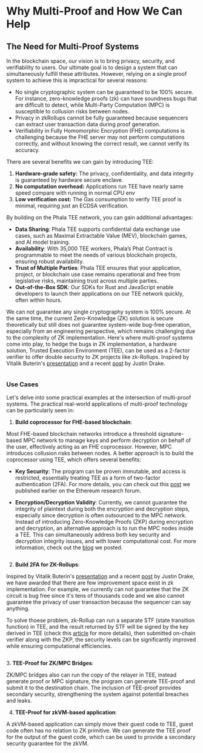 # Why Multi-Proof and How We Can Help

## The Need for Multi-Proof Systems

In the blockchain space, our vision is to bring privacy, security, and verifiability to users. Our ultimate goal is to design a system that can simultaneously fulfill these attributes. However, relying on a single proof system to achieve this is impractical for several reasons:

* No single cryptographic system can be guaranteed to be 100% secure. For instance, zero-knowledge proofs (zk) can have soundness bugs that are difficult to detect, while Multi-Party Computation (MPC) is susceptible to collusion risks between nodes.
* Privacy in zkRollups cannot be fully guaranteed because sequencers can extract user transaction data during proof generation.
* Verifiability in Fully Homomorphic Encryption (FHE) computations is challenging because the FHE server may not perform computations correctly, and without knowing the correct result, we cannot verify its accuracy.

There are several benefits we can gain by introducing TEE:

1. **Hardware-grade safety:** The privacy, confidentiality, and data integrity is guaranteed by hardware secure enclave.
2. **No computation overhead:** Applications run TEE have nearly same speed compare with running in normal CPU env
3. **Low verification cost:** The Gas consumption to verify TEE proof is minimal, requiring just an ECDSA verification.

By building on the Phala TEE network, you can gain additional advantages:

* **Data Sharing**: Phala TEE supports confidential data exchange use cases, such as Maximal Extractable Value (MEV), blockchain games, and AI model training.
* **Availability**: With 35,000 TEE workers, Phala’s Phat Contract is programmable to meet the needs of various blockchain projects, ensuring robust availability.
* **Trust of Multiple Parties**: Phala TEE ensures that your application, project, or blockchain use case remains operational and free from legislative risks, maintaining trust across multiple parties.
* **Out-of-the-Box SDK**: Our SDKs for Rust and JavaScript enable developers to launch their applications on our TEE network quickly, often within hours.

We can not guarantee any single cryptography system is 100% secure. At the same time, the current Zero-Knowledge (ZK) solution is secure theoretically but still does not guarantee system-wide bug-free operation, especially from an engineering perspective, which remains challenging due to the complexity of ZK implementation. Here's where multi-proof systems come into play, to hedge the bugs in ZK implementation, a hardware solution, Trusted Execution Environment (TEE), can be used as a 2-factor verifier to offer double security to ZK projects like zk-Rollups. Inspired by Vitalik Buterin's [presentation](https://hackmd.io/@vbuterin/zk\_slides\_20221010#/) and a recent [post](https://ethresear.ch/t/2fa-zk-Rollups-using-sgx/14462) by Justin Drake.

<figure><img src="../../.gitbook/assets/Why-Multi-Proof.png" alt=""><figcaption></figcaption></figure>

### Use Cases

Let's delve into some practical examples at the intersection of multi-proof systems. The practical real-world applications of multi-proof technology can be particularly seen in:

1. **Build coprocessor for FHE-based blockchain**:

Most FHE-based blockchain networks introduce a threshold signature-based MPC network to manage keys and perform decryption on behalf of the user, effectively acting as an FHE coprocessor. However, MPC introduces collusion risks between nodes. A better approach is to build the coprocessor using TEE, which offers several benefits:

* **Key Security**: The program can be proven immutable, and access is restricted, essentially treating TEE as a form of two-factor authentication (2FA). For more details, you can check out this [post](https://ethresear.ch/t/sgx-as-2fa-for-fhe-mpc/19780) we published earlier on the Ethereum research forum.
*   **Encryption/Decryption Validity**: Currently, we cannot guarantee the integrity of plaintext during both the encryption and decryption steps, especially since decryption is often outsourced to the MPC network. Instead of introducing Zero-Knowledge Proofs (ZKP) during encryption and decryption, an alternative approach is to run the MPC nodes inside a TEE. This can simultaneously address both key security and decryption integrity issues, and with lower computational cost. For more information, check out the [blog](https://phala.network/posts/build-fhe-coprocessor-on-tee-using-javascript) we posted.

    <figure><img src="../../.gitbook/assets/FHE-Coprocessor.png" alt=""><figcaption></figcaption></figure>

2. **Build 2FA for ZK-Rollups**:

Inspired by Vitalik Buterin's [presentation](https://hackmd.io/@vbuterin/zk\_slides\_20221010#/) and a recent [post](https://ethresear.ch/t/2fa-zk-Rollups-using-sgx/14462) by Justin Drake, we have awarded that there are few improvement space exist in zk implementation. For example, we currently can not guarantee that the ZK circuit is bug free since it's tens of thousands code and we also cannot guarantee the privacy of user transaction because the sequencer can say anything.

To solve thoese problem, zk-Rollup can run a separate STF (state transition function) in TEE, and the result returned by STF will be signed by the key derived in TEE (check this [article](https://phala.network/posts/introducing-phala-sgxprover-a-twofactor-authentication-solution-for-zkrollups) for more details), then submitted on-chain verifier along with the ZKP, the security levels can be significantly improved while ensuring computational efficiencies.

<figure><img src="../../.gitbook/assets/Use-Cases-Multi-Proof.png" alt=""><figcaption></figcaption></figure>

3\. **TEE-Proof for ZK/MPC Bridges**:

ZK/MPC bridges also can run the copy of the relayer in TEE, instead generate proof or MPC signature, the program can generate TEE-proof and submit it to the destination chain. The inclusion of TEE-proof provides secondary security, strengthening the system against potential breaches and leaks.

4. **TEE-Proof for zkVM-based application**:

A zkVM-based application can simply move their guest code to TEE, guest code often has no relation to ZK primitive. We can generate the TEE proof for the output of the guest code, which can be used to provide a secondary security guarantee for the zkVM.

<figure><img src="../../.gitbook/assets/Use-Cases-Multi-Proof-2.png" alt=""><figcaption></figcaption></figure>
